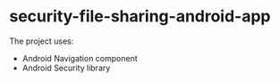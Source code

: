 # security-file-sharing-android-app

The project uses:
- Android Navigation component
- Android Security library
